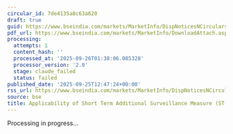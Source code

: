```yaml
---
circular_id: 7de4135a8c63a620
draft: true
guid: https://www.bseindia.com/markets/MarketInfo/DispNoticesNCirculars.aspx?Noticeid={2E486A64-CE92-4E93-A098-24F96B5B4019}&noticeno=20250925-40&dt=09/25/2025&icount=40&totcount=65&flag=0
pdf_url: https://www.bseindia.com/markets/MarketInfo/DownloadAttach.aspx?id=20250925-40&attachedId=02163ad1-0d64-4f6d-928d-0ba06e70f4b9
processing:
  attempts: 1
  content_hash: ''
  processed_at: '2025-09-26T01:38:06.085328'
  processor_version: '2.0'
  stage: claude_failed
  status: failed
published_date: '2025-09-25T12:47:24+00:00'
rss_url: https://www.bseindia.com/markets/MarketInfo/DispNoticesNCirculars.aspx?Noticeid={2E486A64-CE92-4E93-A098-24F96B5B4019}&noticeno=20250925-40&dt=09/25/2025&icount=40&totcount=65&flag=0
source: bse
title: Applicability of Short Term Additional Surveillance Measure (ST-ASM)
---
```


Processing in progress...